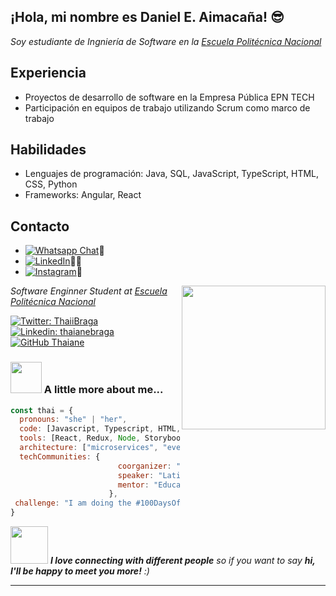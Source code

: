 <h2>¡Hola, mi nombre es Daniel E. Aimacaña! 😎</h2>
<p><em>Soy estudiante de Ingniería de Software en la <a href="http://www.unb.br](https://www.epn.edu.ec/">Escuela Politécnica Nacional</a> 
</em></p>

## Experiencia

- Proyectos de desarrollo de software en la Empresa Pública EPN TECH
- Participación en equipos de trabajo utilizando Scrum como marco de trabajo

## Habilidades

- Lenguajes de programación: Java, SQL, JavaScript, TypeScript, HTML, CSS, Python
- Frameworks: Angular, React

## Contacto
- [![Whatsapp Chat](https://img.shields.io/badge/WhatsApp-25D366?style=for-the-badge&logo=whatsapp&logoColor=white)](https://wa.me/59396270867/)🚀
- [![LinkedIn](https://img.shields.io/badge/LinkedIn-0077B5?style=for-the-badge&logo=linkedin&logoColor=white)](https://www.linkedin.com/in/daniel-e-aimaca%C3%B1a-758ba9216/)🧑‍💻
- [![Instagram](https://img.shields.io/badge/Instagram-E4405F?style=for-the-badge&logo=instagram&logoColor=white)](https://instagram.com/daniel.e.aimacana?igshid=NTc4MTIwNjQ2YQ==)🧑‍



<img align='right' src="https://media.giphy.com/media/ieyl9zmCjO4b4t6qoY/giphy.gif" width="230">
<p><em>Software Enginner Student at <a href="http://www.unb.br](https://www.epn.edu.ec/">Escuela Politécnica Nacional</a> 
</em></p>

[![Twitter: ThaiiBraga](https://img.shields.io/twitter/follow/ThaiiBraga?style=social)](https://twitter.com/ThaiiBraga)
[![Linkedin: thaianebraga](https://img.shields.io/badge/-thaianebraga-blue?style=flat-square&logo=Linkedin&logoColor=white&link=https://www.linkedin.com/in/thaianebraga/)](https://www.linkedin.com/in/thaianebraga/)
[![GitHub Thaiane](https://img.shields.io/github/followers/thaiane?label=follow&style=social)](https://github.com/Thaiane)


### <img src="https://media.giphy.com/media/VgCDAzcKvsR6OM0uWg/giphy.gif" width="50"> A little more about me...  

```javascript
const thai = {
  pronouns: "she" | "her",
  code: [Javascript, Typescript, HTML, CSS, Ruby, Python, Java],
  tools: [React, Redux, Node, Storybook, Styled-Components, Jest, Docker],
  architecture: ["microservices", "event-driven", "design system pattern"],
  techCommunities: {
                        coorganizer: "AfroPython",
                        speaker: "Latinity",
                        mentor: "EducaTRANSforma"
                      },
 challenge: "I am doing the #100DaysOfCode challenge focused on react and typescript"
}
```

<img src="https://media.giphy.com/media/LnQjpWaON8nhr21vNW/giphy.gif" width="60"> <em><b>I love connecting with different people</b> so if you want to say <b>hi, I'll be happy to meet you more!</b> :)</em>

---
